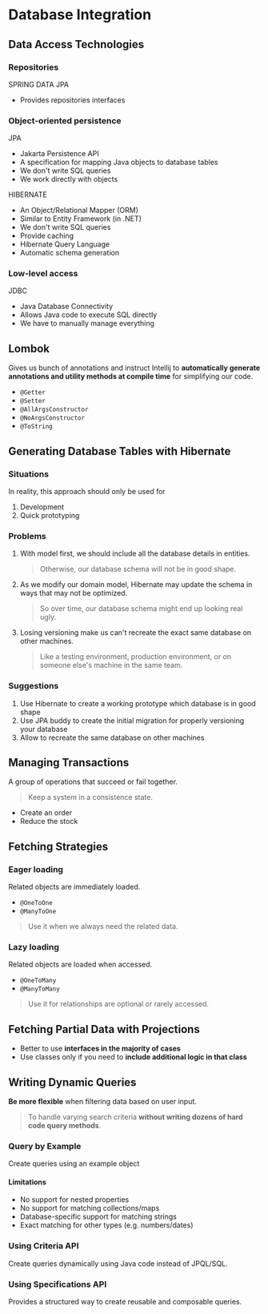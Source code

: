 # Database Integration

## Data Access Technologies

### Repositories

SPRING DATA JPA

- Provides repositories interfaces

### Object-oriented persistence

JPA

- Jakarta Persistence API
- A specification for mapping Java objects to database tables
- We don't write SQL queries
- We work directly with objects

HIBERNATE

- An Object/Relational Mapper (ORM)
- Similar to Entity Framework (in .NET)
- We don't write SQL queries
- Provide caching
- Hibernate Query Language
- Automatic schema generation

### Low-level access

JDBC

- Java Database Connectivity
- Allows Java code to execute SQL directly
- We have to manually manage everything

## Lombok

Gives us bunch of annotations and instruct Intellij to **automatically generate annotations and utility methods at
compile time** for simplifying our code.

- `@Getter`
- `@Setter`
- `@AllArgsConstructor`
- `@NoArgsConstructor`
- `@ToString`

## Generating Database Tables with Hibernate

### Situations

In reality, this approach should only be used for

1. Development
2. Quick prototyping

### Problems

1. With model first, we should include all the database details in entities.
   > Otherwise, our database schema will not be in good shape.
2. As we modify our domain model, Hibernate may update the schema in ways that may not be optimized.
   > So over time, our database schema might end up looking real ugly.
3. Losing versioning make us can't recreate the exact same database on other machines.
   > Like a testing environment, production environment, or on someone else's machine in the same team.

### Suggestions

1. Use Hibernate to create a working prototype which database is in good shape
2. Use JPA buddy to create the initial migration for properly versioning your database
3. Allow to recreate the same database on other machines

## Managing Transactions

A group of operations that succeed or fail together.
> Keep a system in a consistence state.

- Create an order
- Reduce the stock

## Fetching Strategies

### Eager loading

Related objects are immediately loaded.

- `@OneToOne`
- `@ManyToOne`

> Use it when we always need the related data.

### Lazy loading

Related objects are loaded when accessed.

- `@OneToMany`
- `@ManyToMany`

> Use it for relationships are optional or rarely accessed.

## Fetching Partial Data with Projections

- Better to use **interfaces in the majority of cases**
- Use classes only if you need to **include additional logic in that class**

## Writing Dynamic Queries

**Be more flexible** when filtering data based on user input.

> To handle varying search criteria **without writing dozens of hard code query methods**.

### Query by Example

Create queries using an example object

#### Limitations

- No support for nested properties
- No support for matching collections/maps
- Database-specific support for matching strings
- Exact matching for other types (e.g. numbers/dates)

### Using Criteria API

Create queries dynamically using Java code instead of JPQL/SQL.

### Using Specifications API

Provides a structured way to create reusable and composable queries.
